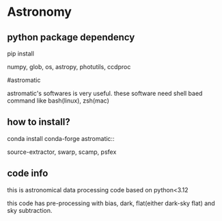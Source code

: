 Astronomy
==========

python package dependency
---
pip install <package name>

numpy, glob, os, astropy, photutils, ccdproc

#astromatic

astromatic's softwares is very useful. these software need shell baed command like bash(linux), zsh(mac)

how to install?
---

conda install conda-forge astromatic::<astromatic-software>

source-extractor, swarp, scamp, psfex

code info
---
this is astronomical data processing code based on python<3.12

this code has pre-processing with bias, dark, flat(either dark-sky flat) and sky subtraction.

 
